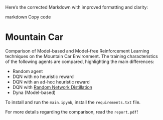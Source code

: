 
Here’s the corrected Markdown with improved formatting and clarity:

markdown
Copy code
# Mountain Car

Comparison of Model-based and Model-free Reinforcement Learning techniques on the Mountain Car Environment. The training characteristics of the following agents are compared, highlighting the main differences:

- Random agent
- DQN with no heuristic reward
- DQN with an ad-hoc heuristic reward
- DQN with [Random Network Distillation](https://github.com/openai/random-network-distillation)
- Dyna (Model-based)

To install and run the `main.ipynb`, install the `requirements.txt` file.

For more details regarding the comparison, read the `report.pdf`!

<div align="center">
  <image src="Images/mountaincar.png width=900>
</div>
